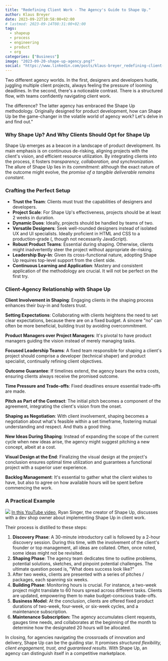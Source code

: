 ```yaml
---
title: "Redefining Client Work - The Agency's Guide to Shape Up."
author: Klaus Breyer
date: 2023-09-22T10:58:00+02:00
# lastmod: 2023-09-14T08:31:00+02:00
tags:
  - shapeup
  - process
  - engineering
  - product
  - org
categories: ["Business"]
image: "2023-09-20-shape-up-agency.png?"
social: "https://www.linkedin.com/posts/klaus-breyer_redefining-client-work-the-agencys-guide-activity-7110913038588760064-pMSy"
---
```


Two different agency worlds. In the first, designers and developers hustle, juggling multiple client projects, always feeling the pressure of looming deadlines. In the second, there's a noticeable contrast. There is a structured flow, with teams confidently navigating client work.

The difference? The latter agency has embraced the Shape Up methodology. Originally designed for product development, how can Shape Up be the game-changer in the volatile world of agency work? Let's delve in and find out."

### Why Shape Up? And Why Clients Should Opt for Shape Up

Shape Up emerges as a beacon in a landscape of product development. Its main emphasis is on continuous de-risking, aligning projects with the client's vision, and efficient resource utilization. By integrating clients into the process, it fosters _transparency, collaboration, and synchronization_. The allure of Shape Up lies in its _commitment_: although the exact nature of the outcome might evolve, the _promise of a tangible deliverable remains constant_.

### Crafting the Perfect Setup

- **Trust the Team**: Clients must trust the capabilities of designers and developers.
- **Project Scale**: For Shape Up's effectiveness, projects should be at least 2 weeks in duration.
- **Dynamic Duos**: Ideally, projects should be handled by teams of two.
- **Versatile Designers**: Seek well-rounded designers instead of isolated UX and UI specialists. Ideally proficient in HTML and CSS to a production-grade (, though not necessarily JavaScript).
- **Robust Product Teams**: Essential during shaping. Otherwise, clients might inadvertently steer the project without appropriate de-risking.
- **Leadership Buy-In**: Given its cross-functional nature, adopting Shape Up requires top-level support from the client side.
- **Continuous Learning and Application**: Mastery and consistent application of the methodology are crucial. It will not be perfect on the first try.

### Client-Agency Relationship with Shape Up

**Client Involvement in Shaping**: Engaging clients in the shaping process enhances their buy-in and fosters trust.

**Setting Expectations**: Collaborating with clients heightens the need to set clear expectations, because there are on a fixed budget. A sincere "no" can often be more beneficial, building trust by avoiding overcommitment.

**Product Managers over Project Managers**: It's pivotal to have product managers guiding the vision instead of merely managing tasks.

**Focused Leadership Teams**: A fixed team responsible for shaping a client's project should comprise a developer (technical shaper) and product specialist, continually refining client objectives.

**Outcome Guarantee**: If timelines extend, the agency bears the extra costs, ensuring clients always receive the promised outcome.

**Time Pressure and Trade-offs**: Fixed deadlines ensure essential trade-offs are made.

**Pitch as Part of the Contract**: The initial pitch becomes a component of the agreement, integrating the client's vision from the onset.

**Shaping as Negotiation**: With client involvement, shaping becomes a negotiation about what's feasible within a set timeframe, fostering mutual understanding and respect. And thats a good thing.

**New Ideas During Shaping**: Instead of expanding the scope of the current cycle when new ideas arise, the agency might suggest pitching a new concept, albeit at a cost.

**Visual Design at the End**: Finalizing the visual design at the project's conclusion ensures optimal time utilization and guarantees a functional project with a superior user experience.

**Backlog Management**: It's essential to gather what the client wishes to have, but also to agree on how available hours will be spent before commencing the work.

### A Practical Example

![](2023-09-20-shape-up-agency.svg)
[In this YouTube video](https://www.youtube.com/watch?v=anDSoLKtHyo), Ryan Singer, the creator of Shape Up, discusses with a dev shop owner about implementing Shape Up in client work.

Their process is distilled to these steps:

1. **Discovery Phase**: A 30-minute introductory call is followed by a 2-hour discovery session. During this time, with the involvement of the client's founder or top management, all ideas are collated. Often, once noted, some ideas might not be revisited.
2. **Shaping Phase**: The agency team dedicates time to outline problems, potential solutions, sketches, and pinpoint potential challenges. The ultimate question posed is, "What does success look like?"
3. After two weeks, clients are presented with a series of pitches / packages, each spanning six weeks.
4. **Building Phase**: Monitoring hours is crucial. For instance, a two-week project might translate to 60 hours spread across different tasks. Clients are updated, empowering them to make budget-conscious trade-offs.
5. **Business Model**: At the conclusion, clients are offered fixed product durations of two-week, four-week, or six-week cycles, and a maintenance subscription.
6. **Maintenance Subscription:** The agency accumulates client requests, gauges time needs, and collaborates at the beginning of the month to determine how the designated 20 hours will be allocated.

In closing, for agencies navigating the crossroads of innovation and delivery, Shape Up can be the guiding star. It promises _structured flexibility, client engagement, trust, and guaranteed results_. With Shape Up, an agency can distinguish itself in a competitive marketplace.
